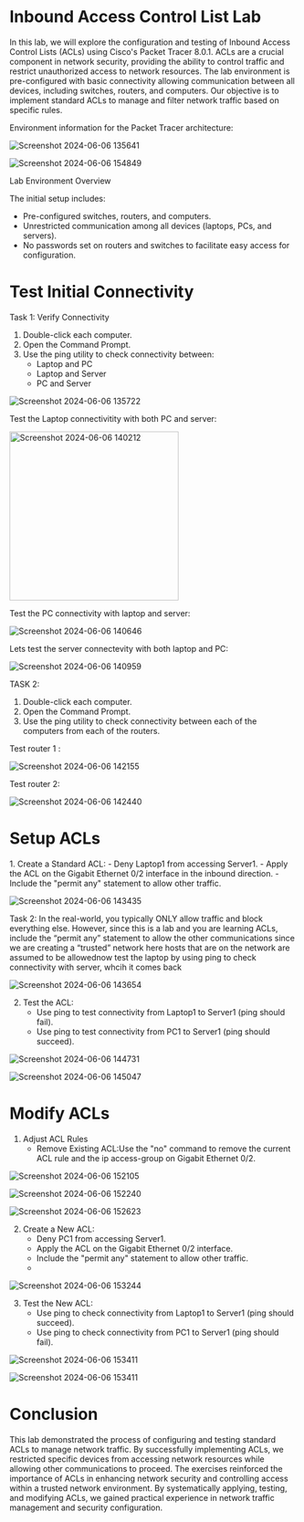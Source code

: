 <h1> Inbound Access Control List Lab  </h1>

In this lab, we will explore the configuration and testing of Inbound Access Control Lists (ACLs) using Cisco's Packet Tracer 8.0.1. ACLs are a crucial component in network security, providing the ability to control traffic and restrict unauthorized access to network resources. The lab environment is pre-configured with basic connectivity allowing communication between all devices, including switches, routers, and computers. Our objective is to implement standard ACLs to manage and filter network traffic based on specific rules.
 
 Environment information for the Packet Tracer architecture: 

![Screenshot 2024-06-06 135641](https://github.com/mmedinabet/ACL-lab-/assets/142737434/79c1925a-358f-4b9b-999b-dd591f4276a9)


![Screenshot 2024-06-06 154849](https://github.com/mmedinabet/ACL-lab-/assets/142737434/17ec0288-6ec0-42a7-affe-087a36ef6de9)

Lab Environment Overview

The initial setup includes:

- Pre-configured switches, routers, and computers.
- Unrestricted communication among all devices (laptops, PCs, and servers).
- No passwords set on routers and switches to facilitate easy access for configuration. 

<h1>Test Initial Connectivity</h1>

Task 1: Verify Connectivity
1. Double-click each computer.
2. Open the Command Prompt.
3. Use the ping utility to check connectivity between:
   - Laptop and PC
   - Laptop and Server
   - PC and Server
   
![Screenshot 2024-06-06 135722](https://github.com/mmedinabet/ACL-lab-/assets/142737434/f334174c-b30a-47e7-93b2-18144dadaca8)

Test the Laptop connectivitity with both PC and server: 

<img width="296" alt="Screenshot 2024-06-06 140212" src="https://github.com/mmedinabet/ACL-lab-/assets/142737434/86c79658-31d7-4a4a-b624-1794283bf14c">

Test the PC connectivity with laptop and server:

![Screenshot 2024-06-06 140646](https://github.com/mmedinabet/ACL-lab-/assets/142737434/b3a85a95-b0a8-45d1-8f24-0a2a538a4fdc)

Lets test the server connectevity with both laptop and PC:

![Screenshot 2024-06-06 140959](https://github.com/mmedinabet/ACL-lab-/assets/142737434/bfdd217f-bafc-4464-a34e-f20bf160e88d)

TASK 2: 
1. Double-click each computer.
2. Open the Command Prompt.
3. Use the ping utility to check connectivity between each of the computers from each of the routers.

Test router 1 : 

![Screenshot 2024-06-06 142155](https://github.com/mmedinabet/ACL-lab-/assets/142737434/9f4414cf-f4a3-4caf-b1f0-8124318eff3d)

Test router 2: 

![Screenshot 2024-06-06 142440](https://github.com/mmedinabet/ACL-lab-/assets/142737434/4ebd0b1e-0c62-469c-b12d-aed7bf78c2f1)

<h1> Setup ACLs</h1>
1. Create a Standard ACL:
   - Deny Laptop1 from accessing Server1.
   - Apply the ACL on the Gigabit Ethernet 0/2 interface in the inbound direction.
   - Include the "permit any" statement to allow other traffic.

![Screenshot 2024-06-06 143435](https://github.com/mmedinabet/ACL-lab-/assets/142737434/5f36f0fc-a1b3-4321-b8ad-38aa6b7e36b7)

Task 2: In the real-world, you typically ONLY allow traffic and block everything else.  However, since this is a lab 
and you are learning ACLs, include the “permit any” statement to allow the other communications since we are creating a “trusted” network here hosts that are on the network are assumed to be 
allowednow test the laptop by using ping to check connectivity with server, whcih it comes back 

![Screenshot 2024-06-06 143654](https://github.com/mmedinabet/ACL-lab-/assets/142737434/8b3b3694-7a69-4d5f-b438-3d1615809855)

2. Test the ACL:
   - Use ping to test connectivity from Laptop1 to Server1 (ping should fail).
   - Use ping to test connectivity from PC1 to Server1 (ping should succeed).

![Screenshot 2024-06-06 144731](https://github.com/mmedinabet/ACL-lab-/assets/142737434/8453818d-8bf2-48ad-a1db-431ee6549ead)

![Screenshot 2024-06-06 145047](https://github.com/mmedinabet/ACL-lab-/assets/142737434/62ee8152-f2d8-4deb-9dd2-c43bdf1c5499)

 
<h1> Modify ACLs </h1>

1. Adjust ACL Rules
   - Remove Existing ACL:Use the "no" command to remove the current ACL rule and the ip access-group on Gigabit Ethernet 0/2.
 
![Screenshot 2024-06-06 152105](https://github.com/mmedinabet/ACL-lab-/assets/142737434/b3aaf035-ca24-4dd6-abbc-fd0e0fedd7f0)

![Screenshot 2024-06-06 152240](https://github.com/mmedinabet/ACL-lab-/assets/142737434/5a41ba3e-f1d3-4c82-be0c-10d17a8156cd)

![Screenshot 2024-06-06 152623](https://github.com/mmedinabet/ACL-lab-/assets/142737434/f73a1026-ee43-4b64-8246-8714c6e6dea0)

2. Create a New ACL:
   - Deny PC1 from accessing Server1.
   - Apply the ACL on the Gigabit Ethernet 0/2 interface.
   - Include the "permit any" statement to allow other traffic.
   - 
![Screenshot 2024-06-06 153244](https://github.com/mmedinabet/ACL-lab-/assets/142737434/cdff13dd-f7c9-46cd-87fe-447e7f415101)


3. Test the New ACL:
   - Use ping to check connectivity from Laptop1 to Server1 (ping should succeed).
   - Use ping to check connectivity from PC1 to Server1 (ping should fail).
   
![Screenshot 2024-06-06 153411](https://github.com/mmedinabet/ACL-lab-/assets/142737434/a3fd8a82-73f7-4f77-a787-8d86c607f087)

![Screenshot 2024-06-06 153411](https://github.com/mmedinabet/ACL-lab-/assets/142737434/7281c4b6-6d05-4f7c-93e1-285d85c6a26c)

<h1>Conclusion</h1>
This lab demonstrated the process of configuring and testing standard ACLs to manage network traffic. By successfully implementing ACLs, we restricted specific devices from accessing network resources while allowing other communications to proceed. The exercises reinforced the importance of ACLs in enhancing network security and controlling access within a trusted network environment. By systematically applying, testing, and modifying ACLs, we gained practical experience in network traffic management and security configuration.
